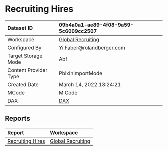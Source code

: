 



# Recruiting Hires

|Dataset ID|09b4a0a1-ae89-4f08-9a59-5c6009cc2507|
| :--- | :--- |
|Workspace|[Global Recruiting](../Workspaces/Global-Recruiting.md)|
|Configured By|Yi.Faber@rolandberger.com|
|Target Storage Mode|Abf|
|Content Provider Type|PbixInImportMode|
|Created Date|March 14, 2022 13:24:21|
|MCode|[M Code](./Recruiting-Hires/mcode.md)|
|DAX|[DAX](./Recruiting-Hires/dax.md)|

## Reports

|Report|Workspace|
| :--- | :--- |
|[Recruiting Hires](../Reports/Recruiting-Hires.md)|[Global Recruiting](../Workspaces/Global-Recruiting.md)|
